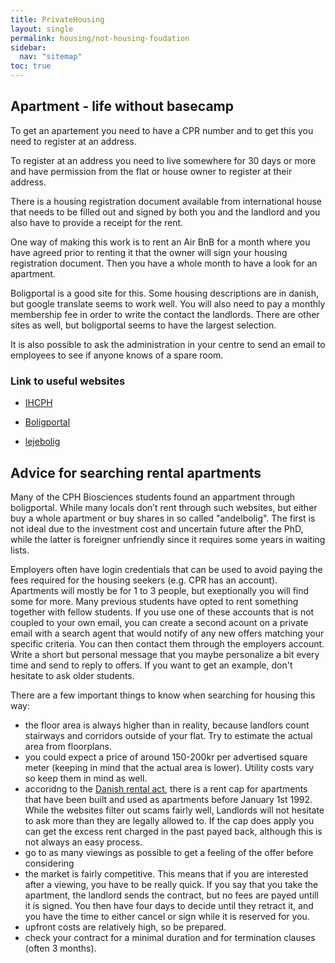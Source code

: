 ```yaml
---
title: PrivateHousing
layout: single
permalink: housing/not-housing-foudation
sidebar:
  nav: "sitemap"
toc: true
---
```



## Apartment - life without basecamp

To get an apartement you need to have a CPR number 
and to get this you need to register at an address. 

To register at an address you need to live somewhere for 30 days 
or more and have permission from the flat or house owner to register at their address.

There is a housing registration document available from international house 
that needs to be filled out and signed by both you and the landlord 
and you also have to provide a receipt for the rent.
  

One way of making this work is to rent an Air BnB for a month 
where you have agreed prior to renting it that the owner 
will sign your housing registration document. 
Then you have a whole month to have a look for an apartment.

Boligportal is a good site for this. Some housing descriptions are in danish, 
but google translate seems to work well. You will also need to pay a monthly membership fee in order to write the contact the landlords. There are other sites as well, but boligportal seems to have the largest selection. 

It is also possible to ask the administration in your centre 
to send an email to employees to see if anyone knows of a spare room.


### Link to useful websites

- [IHCPH](https://ihcph.kk.dk/indhold/documentation-requirements-and-examples)

- [Boligportal](https://www.boligportal.dk/?gclid=Cj0KCQiAuefvBRDXARIsAFEOQ9H5daFK1q-W6NFZlCxCCRUz_Ac_Z9IC6Els5Vjem0ZXNJKnEie8UpAaAiZ1EALw_wcB)

- [lejebolig](https://www.lejebolig.dk/)

## Advice for searching rental apartments

Many of the CPH Biosciences students found an appartment through boligportal. While many locals don’t rent through such websites, but either buy a whole apartment or buy shares in so called "andelbolig". The first is not ideal due to the investment cost and uncertain future after the PhD, while the latter is foreigner unfriendly since it requires some years in waiting lists. 

Employers often have login credentials that can be used to avoid paying the fees required for the housing seekers (e.g. CPR has an account). Apartments will mostly be for 1 to 3 people, but exeptionally you will find some for more. Many previous students have opted to rent something together with fellow students. If you use one of these accounts that is not coupled to your own email, you can create a second acount on a private email with a search agent that would notify of any new offers matching your specific criteria. You can then contact them through the employers account. Write a short but personal message that you maybe personalize a bit every time and send to reply to offers. If you want to get an example, don't hesitate to ask older students.

There are a few important things to know when searching for housing this way:
 - the floor area is always higher than in reality, because landlors count stairways and corridors outside of your flat. Try to estimate the actual area from floorplans.
 - you could expect a price of around 150-200kr per advertised square meter (keeping in mind that the actual area is lower). Utility costs vary so keep them in mind as well.
 - accoridng to the [Danish rental act](https://www.retsinformation.dk/eli/lta/2016/227), there is a rent cap for apartments that have been built and used as apartments before January 1st 1992. While the websites filter out scams fairly well, Landlords will not hesitate to ask more than they are legally allowed to. If the cap does apply you can get the excess rent charged in the past payed back, although this is not always an easy process.
 - go to as many viewings as possible to get a feeling of the offer before considering
 - the market is fairly competitive. This means that if you are interested after a viewing, you have to be really quick. If you say that you take the apartment, the landlord sends the contract, but no fees are payed untill it is signed. You then have four days to decide until they retract it, and you have the time to either cancel or sign while it is reserved for you.
 - upfront costs are relatively high, so be prepared.
 - check your contract for a minimal duration and for termination clauses (often 3 months).
